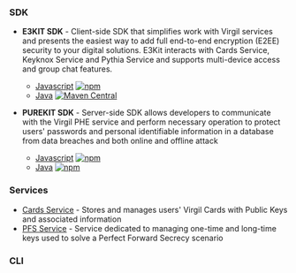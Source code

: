 




### SDK
* **E3KIT SDK** - Client-side SDK that simplifies work with Virgil services and presents the easiest way to add full end-to-end encryption (E2EE) security to your digital solutions. E3Kit interacts with Cards Service, Keyknox Service and Pythia Service and supports multi-device access and group chat features.
  * [Javascript](https://github.com/VirgilSecurity/e3kit-js) [![npm](https://img.shields.io/npm/v/@virgilsecurity/e3kit.svg)](https://www.npmjs.com/package/@virgilsecurity/e3kit)
  * [Java](https://github.com/VirgilSecurity/e3kit-js) [![Maven Central](https://maven-badges.herokuapp.com/maven-central/com.virgilsecurity/purekit/badge.svg)](https://maven-badges.herokuapp.com/maven-central/com.virgilsecurity/purekit)

* **PUREKIT SDK** - Server-side SDK allows developers to communicate with the Virgil PHE service and perform necessary operation to protect users' passwords and personal identifiable information in a database from data breaches and both online and offline attack
  * [Javascript](https://github.com/VirgilSecurity/e3kit-js) [![npm](https://img.shields.io/npm/v/@virgilsecurity/e3kit.svg)](https://www.npmjs.com/package/@virgilsecurity/e3kit)
  * [Java](https://github.com/VirgilSecurity/e3kit-js) [![npm](https://img.shields.io/npm/v/@virgilsecurity/e3kit.svg)](https://www.npmjs.com/package/@virgilsecurity/e3kit)

### Services 
* [Cards Service](https://developer.virgilsecurity.com/docs/api-reference/card-service/v5) - Stores and manages users' Virgil Cards with Public Keys and associated information
* [PFS Service](https://developer.virgilsecurity.com/docs/api-reference/card-service/v5) - Service dedicated to managing one-time and long-time keys used to solve a Perfect Forward Secrecy scenario

### CLI 
